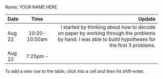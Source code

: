 Name: YOUR NAME HERE

| Date   |     Time      |                                                                                                                                                Update |
|:-------|:-------------:|------------------------------------------------------------------------------------------------------------------------------------------------------:|
| Aug 22 | 10:20-10:50am | I started by thinking about how to decode on paper by working through the problems by hand. I was able to build hypotheses for the first 3 problems.  |
| Aug 22 |   7:25pm -    |                                                                                                                                          |


To add a new row to the table, click into a cell and then hit shift-enter.